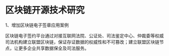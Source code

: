 # 区块链开源技术研究

1、增加区块链电子签章应用案例

区块链电子签约平台通过对接互联网法院、公证处、司法鉴定中心、仲裁委等权威司法机构建立联盟区块链，保证存证数据的权威性和不可篡改；建立联盟区块链节点，让更多企业共享数据保全及司法服务。
